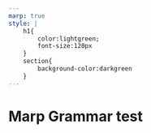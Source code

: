 ```yaml
---
marp: true
style: |
    h1{
        color:lightgreen;
        font-size:120px
    }
    section{
        background-color:darkgreen
    }
---
```


# Marp Grammar test

